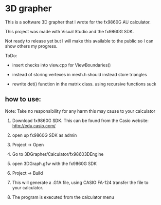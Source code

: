 3D grapher
==========

This is a software 3D grapher that I wrote for the fx9860G AU calculator.

This project was made with Visual Studio and the fx9860G SDK.

Not ready to release yet but I will make this available to the public so
I can show others my progress.


ToDo:
- insert checks into view.cpp for ViewBoundaries()

- instead of storing vertexes in mesh.h should instead store triangles

- rewrite det() function in the matrix class. using recursive functions suck



how to use:
-----------
Note: Take no responsibility for any harm this may cause to your calculator

1. Download fx9860G SDK. This can be found from the Casio website: http://edu.casio.com/

2. open up fx9860G SDK as admin

3. Project -> Open

4. Go to 3DGrapher/Calculator/fx98603DEngine

5. open 3DGraph.g1w with the fx9860G SDK

6. Project -> Build

7. This will generate a .G1A file, using CASIO FA-124 transfer the file to your calculator.

8. The program is executed from the calculator menu